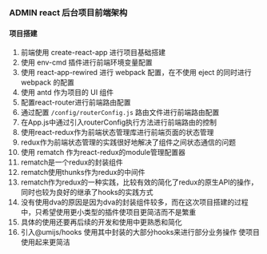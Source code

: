 ### ADMIN react 后台项目前端架构

#### 项目搭建

1. 前端使用 create-react-app 进行项目基础搭建
2. 使用 env-cmd 插件进行前端环境变量配置
3. 使用 react-app-rewired 进行 webpack 配置，在不使用 eject 的同时进行 webpack 的配置
4. 使用 antd 作为项目的 UI 组件
5. 配置react-router进行前端路由配置
  1. 通过配置 `/config/routerConfig.js` 路由文件进行前端路由配置
  2. 在App.js中通过引入routerConfig执行方法进行前端路由的控制
6. 使用react-redux作为前端状态管理库进行前端页面的状态管理
  1. redux作为前端状态管理的实践很好地解决了组件之间状态通信的问题
7. 使用 rematch 作为react-redux的module管理配置器
  1. rematch是一个redux的封装组件
  2. rematch使用thunks作为redux的中间件
  3. rematch作为redux的一种实践，比较有效的简化了redux的原生API的操作，同时也较为良好的继承了hooks的实践方式
  4. 没有使用dva的原因是因为dva的封装组件较多，而在这次项目搭建的过程中，只希望使用更小类型的插件使项目更简洁而不是繁重
  5. 具体的使用还要再后续的开发和使用中更熟悉和简化
8. 引入@umijs/hooks 使用其中封装的大部分hooks来进行部分业务操作 使项目使用起来更简洁


